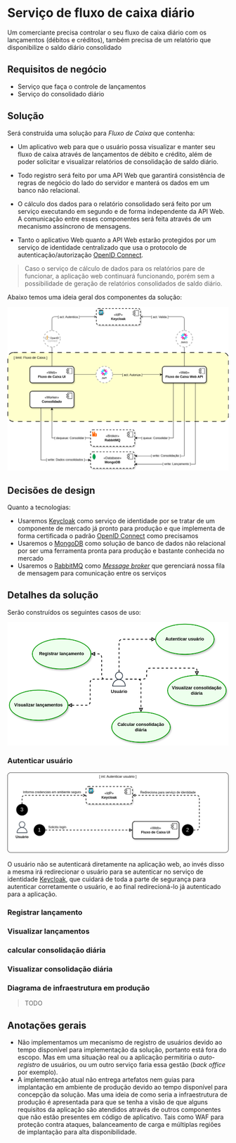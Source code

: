 # Serviço de fluxo de caixa diário

Um comerciante precisa controlar o seu fluxo de caixa diário com os lançamentos
(débitos e créditos), também precisa de um relatório que disponibilize o saldo
diário consolidado

## Requisitos de negócio

- Serviço que faça o controle de lançamentos
- Serviço do consolidado diário

## Solução

Será construída uma solução para *Fluxo de Caixa* que contenha:

- Um aplicativo web para que o usuário possa visualizar e manter seu fluxo de
  caixa através de lançamentos de débito e crédito, além de poder solicitar e
  visualizar relatórios de consolidação de saldo diário.

- Todo registro será feito por uma API Web que garantirá consistência de regras
  de negócio do lado do servidor e manterá os dados em um banco não relacional.

- O cálculo dos dados para o relatório consolidado será feito por um serviço
  executando em segundo e de forma independente da API Web. A comunicação
  entre esses componentes será feita através de um mecanismo assíncrono de
  mensagens.

- Tanto o aplicativo Web quanto a API Web estarão protegidos por um serviço de
  identidade centralizado que usa o protocolo de autenticação/autorização
  [OpenID Connect][OPENID_CONNECT].

> Caso o serviço de cálculo de dados para os relatórios pare de funcionar, a
> aplicação web continuará funcionando, porém sem a possibilidade de geração de
> relatórios consolidados de saldo diário.

Abaixo temos uma ideia geral dos componentes da solução:

![](images/diagrama-componentes.png)


## Decisões de design

Quanto a tecnologias:

- Usaremos [Keycloak][KEYCLOAK] como serviço de identidade por
se tratar de um componente de mercado já pronto para produção e que implementa
de forma certificada o padrão [OpenID Connect][OPENID_CONNECT] como precisamos
- Usaremos o [MongoDB][MONGODB] como solução de banco de dados não relacional
por ser uma ferramenta pronta para produção e bastante conhecida no mercado
- Usaremos o [RabbitMQ][RABBITMQ] como [*Message broker*][MESSAGE_BROKER] que
gerenciará nossa fila de mensagem para comunicação entre os serviços

## Detalhes da solução

Serão construídos os seguintes casos de uso:

![](images/casos-de-uso.png)

### Autenticar usuário

![](images/caso-de-uso-autenticar-usuario.png)

O usuário não se autenticará diretamente na aplicação web, ao invés disso a
mesma irá redirecionar o usuário para se autenticar no serviço de identidade
[Keycloak][KEYCLOAK], que cuidará de toda a parte de segurança para autenticar
corretamente o usuário, e ao final redirecioná-lo já autenticado para a
aplicação.

### Registrar lançamento

### Visualizar lançamentos

### calcular consolidação diária

### Visualizar consolidação diária

### Diagrama de infraestrutura em produção

> TODO

## Anotações gerais

- Não implementamos um mecanismo de registro de usuários devido ao tempo
disponível para implementação da solução, portanto está fora do escopo. Mas
em uma situação real ou a aplicação permitiria o *auto-registro* de usuários,
ou um outro serviço faria essa gestão (*back office* por exemplo).
- A implementação atual não entrega artefatos nem guias para implantação em
ambiente de produção devido ao tempo disponível para concepção da solução. Mas
uma ideia de como seria a infraestrutura de produção é apresentada para que
se tenha a visão de que alguns requisitos da aplicação são atendidos através
de outros componentes que não estão presentes em código de aplicativo. Tais
como WAF para proteção contra ataques, balanceamento de carga e múltiplas
regiões de implantação para alta disponibilidade.


[OPENID_CONNECT]: https://openid.net/developers/how-connect-works
[KEYCLOAK]: https://www.keycloak.org
[MONGODB]: https://www.mongodb.com
[RABBITMQ]: https://www.rabbitmq.com
[MESSAGE_BROKER]: https://en.wikipedia.org/wiki/Message_broker